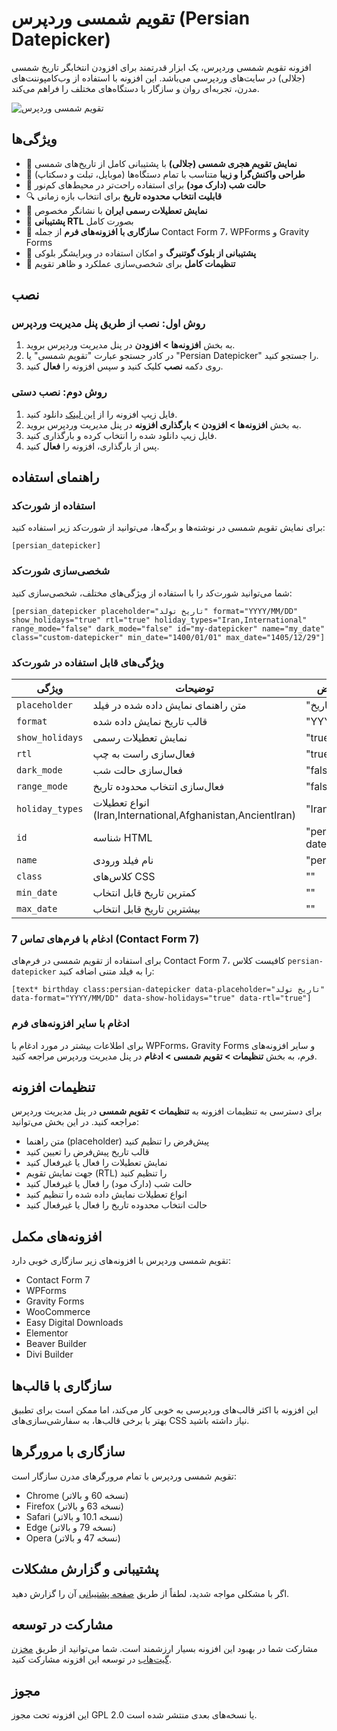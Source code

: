 # تقویم شمسی وردپرس (Persian Datepicker)

افزونه تقویم شمسی وردپرس، یک ابزار قدرتمند برای افزودن انتخابگر تاریخ شمسی (جلالی) در سایت‌های وردپرسی می‌باشد. این افزونه با استفاده از وب‌کامپوننت‌های مدرن، تجربه‌ای روان و سازگار با دستگاه‌های مختلف را فراهم می‌کند.

![تقویم شمسی وردپرس](assets/images/screenshot-1.png)

## ویژگی‌ها

- 🔄 **نمایش تقویم هجری شمسی (جلالی)** با پشتیبانی کامل از تاریخ‌های شمسی
- 🎨 **طراحی واکنش‌گرا و زیبا** متناسب با تمام دستگاه‌ها (موبایل، تبلت و دسکتاپ)
- 🌙 **حالت شب (دارک مود)** برای استفاده راحت‌تر در محیط‌های کم‌نور
- 🔍 **قابلیت انتخاب محدوده تاریخ** برای انتخاب بازه زمانی
- 📅 **نمایش تعطیلات رسمی ایران** با نشانگر مخصوص
- 📱 **پشتیبانی RTL** بصورت کامل
- 🔌 **سازگاری با افزونه‌های فرم** از جمله Contact Form 7، WPForms و Gravity Forms
- 🧩 **پشتیبانی از بلوک گوتنبرگ** و امکان استفاده در ویرایشگر بلوکی
- 🔧 **تنظیمات کامل** برای شخصی‌سازی عملکرد و ظاهر تقویم

## نصب

### روش اول: نصب از طریق پنل مدیریت وردپرس

1. به بخش **افزونه‌ها > افزودن** در پنل مدیریت وردپرس بروید.
2. در کادر جستجو عبارت "تقویم شمسی" یا "Persian Datepicker" را جستجو کنید.
3. روی دکمه **نصب** کلیک کنید و سپس افزونه را **فعال** کنید.

### روش دوم: نصب دستی

1. فایل زیپ افزونه را از [این لینک](https://wordpress.org/plugins/wp-persian-datepicker-element/) دانلود کنید.
2. به بخش **افزونه‌ها > افزودن > بارگذاری افزونه** در پنل مدیریت وردپرس بروید.
3. فایل زیپ دانلود شده را انتخاب کرده و بارگذاری کنید.
4. پس از بارگذاری، افزونه را **فعال** کنید.

## راهنمای استفاده

### استفاده از شورت‌کد

برای نمایش تقویم شمسی در نوشته‌ها و برگه‌ها، می‌توانید از شورت‌کد زیر استفاده کنید:

```
[persian_datepicker]
```

### شخصی‌سازی شورت‌کد

شما می‌توانید شورت‌کد را با استفاده از ویژگی‌های مختلف، شخصی‌سازی کنید:

```
[persian_datepicker placeholder="تاریخ تولد" format="YYYY/MM/DD" show_holidays="true" rtl="true" holiday_types="Iran,International" range_mode="false" dark_mode="false" id="my-datepicker" name="my_date" class="custom-datepicker" min_date="1400/01/01" max_date="1405/12/29"]
```

### ویژگی‌های قابل استفاده در شورت‌کد

| ویژگی | توضیحات | مقدار پیش‌فرض |
|--------|-------------|---------|
| `placeholder` | متن راهنمای نمایش داده شده در فیلد | "انتخاب تاریخ" |
| `format` | قالب تاریخ نمایش داده شده | "YYYY/MM/DD" |
| `show_holidays` | نمایش تعطیلات رسمی | "true" |
| `rtl` | فعال‌سازی راست به چپ | "true" |
| `dark_mode` | فعال‌سازی حالت شب | "false" |
| `range_mode` | فعال‌سازی انتخاب محدوده تاریخ | "false" |
| `holiday_types` | انواع تعطیلات (Iran,International,Afghanistan,AncientIran) | "Iran,International" |
| `id` | شناسه HTML | "persian-datepicker" |
| `name` | نام فیلد ورودی | "persian_date" |
| `class` | کلاس‌های CSS | "" |
| `min_date` | کمترین تاریخ قابل انتخاب | "" |
| `max_date` | بیشترین تاریخ قابل انتخاب | "" |

### ادغام با فرم‌های تماس 7 (Contact Form 7)

برای استفاده از تقویم شمسی در فرم‌های Contact Form 7، کافیست کلاس `persian-datepicker` را به فیلد متنی اضافه کنید:

```
[text* birthday class:persian-datepicker data-placeholder="تاریخ تولد" data-format="YYYY/MM/DD" data-show-holidays="true" data-rtl="true"]
```

### ادغام با سایر افزونه‌های فرم

برای اطلاعات بیشتر در مورد ادغام با WPForms، Gravity Forms و سایر افزونه‌های فرم، به بخش **تنظیمات > تقویم شمسی > ادغام** در پنل مدیریت وردپرس مراجعه کنید.

## تنظیمات افزونه

برای دسترسی به تنظیمات افزونه به **تنظیمات > تقویم شمسی** در پنل مدیریت وردپرس مراجعه کنید. در این بخش می‌توانید:

- متن راهنما (placeholder) پیش‌فرض را تنظیم کنید
- قالب تاریخ پیش‌فرض را تعیین کنید
- نمایش تعطیلات را فعال یا غیرفعال کنید
- جهت نمایش تقویم (RTL) را تنظیم کنید
- حالت شب (دارک مود) را فعال یا غیرفعال کنید
- انواع تعطیلات نمایش داده شده را تنظیم کنید
- حالت انتخاب محدوده تاریخ را فعال یا غیرفعال کنید

## افزونه‌های مکمل

تقویم شمسی وردپرس با افزونه‌های زیر سازگاری خوبی دارد:

- Contact Form 7
- WPForms
- Gravity Forms
- WooCommerce
- Easy Digital Downloads
- Elementor
- Beaver Builder
- Divi Builder

## سازگاری با قالب‌ها

این افزونه با اکثر قالب‌های وردپرسی به خوبی کار می‌کند، اما ممکن است برای تطبیق بهتر با برخی قالب‌ها، به سفارشی‌سازی‌های CSS نیاز داشته باشید.

## سازگاری با مرورگرها

تقویم شمسی وردپرس با تمام مرورگرهای مدرن سازگار است:

- Chrome (نسخه 60 و بالاتر)
- Firefox (نسخه 63 و بالاتر)
- Safari (نسخه 10.1 و بالاتر) 
- Edge (نسخه 79 و بالاتر)
- Opera (نسخه 47 و بالاتر)

## پشتیبانی و گزارش مشکلات

اگر با مشکلی مواجه شدید، لطفاً از طریق [صفحه پشتیبانی](https://wordpress.org/support/plugin/wp-persian-datepicker-element/) آن را گزارش دهید.

## مشارکت در توسعه

مشارکت شما در بهبود این افزونه بسیار ارزشمند است. شما می‌توانید از طریق [مخزن گیت‌هاب](https://github.com/mehrabix/wp-persian-datepicker-element) در توسعه این افزونه مشارکت کنید.

## مجوز

این افزونه تحت مجوز GPL 2.0 یا نسخه‌های بعدی منتشر شده است. 